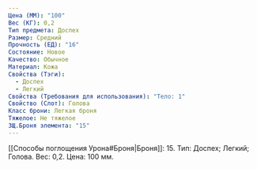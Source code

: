```yaml
---
Цена (ММ): "100"
Вес (КГ): 0,2
Тип предмета: Доспех
Размер: Средний
Прочность (ЕД): "16"
Состояние: Новое
Качество: Обычное
Материал: Кожа
Свойства (Тэги):
  - Доспех
  - Легкий
Свойства (Требования для использования): "Тело: 1"
Свойство (Слот): Голова
Класс брони: Легкая броня
Тяжелое: Не тяжелое
ЗЩ.Броня элемента: "15"
---
```

[[Способы поглощения Урона#Броня|Броня]]: 15. Тип: Доспех; Легкий; Голова. Вес: 0,2. Цена: 100 мм. 